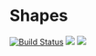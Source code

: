 # Shapes

[![Build Status](https://github.com/Lyceum/Shapes.jl/workflows/CI/badge.svg)](https://github.com/Lyceum/Shapes.jl/actions)
[![](https://img.shields.io/badge/docs-latest-blue.svg)](https://lyceum.github.io/Shapes.jl/dev/)
[![](https://img.shields.io/badge/docs-stable-blue.svg)](https://lyceum.github.io/Shapes.jl/stable/)

